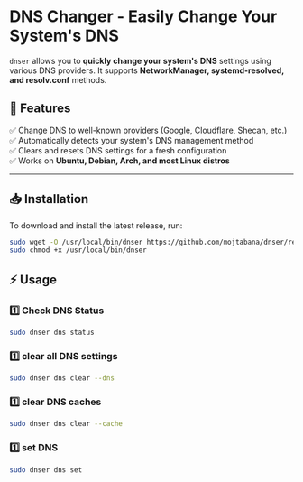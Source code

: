 # DNS Changer - Easily Change Your System's DNS  

`dnser` allows you to **quickly change your system's DNS** settings using various DNS providers. It supports **NetworkManager, systemd-resolved, and resolv.conf** methods.  

## 🚀 Features  
✅ Change DNS to well-known providers (Google, Cloudflare, Shecan, etc.)  
✅ Automatically detects your system's DNS management method  
✅ Clears and resets DNS settings for a fresh configuration  
✅ Works on **Ubuntu, Debian, Arch, and most Linux distros**  

---

## 📥 Installation  

To download and install the latest release, run:  

```bash
sudo wget -O /usr/local/bin/dnser https://github.com/mojtabana/dnser/releases/latest/download/dnser.sh
sudo chmod +x /usr/local/bin/dnser
```


## ⚡ Usage  

### 1️⃣ **Check DNS Status**    
```bash
sudo dnser dns status
```

### 1️⃣ **clear all DNS settings**    
```bash
sudo dnser dns clear --dns
```
### 1️⃣ **clear DNS caches**    
```bash
sudo dnser dns clear --cache
```

### 1️⃣ **set DNS**    
```bash
sudo dnser dns set
```